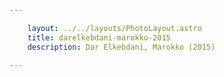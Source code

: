 ```yaml
---

    layout: ../../layouts/PhotoLayout.astro
    title: darelkebdani-marokko-2015
    description: Dar Elkebdani, Marokko (2015)

---
```

